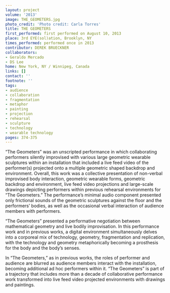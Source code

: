 ```yaml
---
layout: project
volume: '2013'
image: THE_GEOMETERS.jpg
photo_credit: 'Photo credit: Carla Torres'
title: THE GEOMETERS
first_performed: first performed on August 10, 2013
place: 3rd EYE(sol)ation, Brooklyn, NY
times_performed: performed once in 2013
contributor: DEREK BRUECKNER
collaborators:
- Geraldo Mercado
- DS Lee
home: New York, NY / Winnipeg, Canada
links: []
contact: ''
footnote: ''
tags:
- audience
- collaboration
- fragmentation
- metaphor
- painting
- projection
- rehearsal
- sculpture
- technology
- wearable technology
pages: 374-375
---
```


“The Geometers” was an unscripted performance in which collaborating performers silently improvised with various large geometric wearable sculptures within an installation that included a live feed video of the performer(s) projected onto a multiple geometric shaped backdrop and environment. Overall, this work was a collective presentation of non-verbal improvised body interaction, geometric wearable forms, geometric backdrop and environment, live feed video projections and large-scale drawings depicting performers within previous rehearsal environments for “The Geometers.” The performance’s minimal audio component presented only frictional sounds of the geometric sculptures against the floor and the performers’ bodies, as well as the occasional verbal interaction of audience members with performers.

“The Geometers” presented a performative negotiation between mathematical geometry and live bodily improvisation. In this performance work and in previous works, a digital environment simultaneously delves into a corporeal mix of technology, geometry, fragmentation and replication, with the technology and geometry metaphorically becoming a prosthesis for the body and the body’s senses.

In “The Geometers,” as in previous works, the roles of performer and audience are blurred as audience members interact with the installation, becoming additional ad hoc performers within it. “The Geometers” is part of a trajectory that includes more than a decade of collaborative performance work transformed into live feed video projected environments with drawings and paintings.
